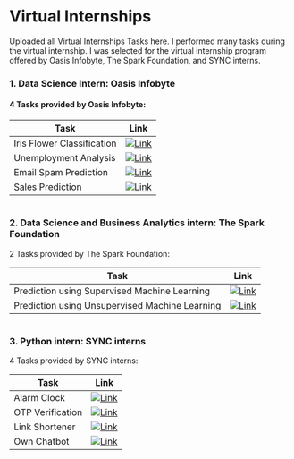 # Virtual Internships 
Uploaded all Virtual Internships Tasks here. I performed many tasks during the virtual internship. I was selected for the virtual internship program offered by Oasis Infobyte, The Spark Foundation, and SYNC interns.


### 1. Data Science Intern: Oasis Infobyte
<!-- [![Link](https://img.shields.io/badge/Link-%230077B5.svg?logo=firefoxbrowser&logoColor=white)](https://github.com/Surendraprajapat18/Internships/tree/main/Oasis_Infobyte) -->

#### 4 Tasks provided by Oasis Infobyte: 

Task                       | Link
-------------------------- | -------------
Iris Flower Classification | [![Link](https://img.shields.io/badge/Link-%230077B5.svg?logo=firefoxbrowser&logoColor=white)](https://github.com/Surendraprajapat18/Internships/tree/main/Oasis_Infobyte/Task%201)
Unemployment Analysis      | [![Link](https://img.shields.io/badge/Link-%230077B5.svg?logo=firefoxbrowser&logoColor=white)](https://github.com/Surendraprajapat18/Internships/tree/main/Oasis_Infobyte/Task%202)
Email Spam Prediction      | [![Link](https://img.shields.io/badge/Link-%230077B5.svg?logo=firefoxbrowser&logoColor=white)](https://github.com/Surendraprajapat18/Internships/tree/main/Oasis_Infobyte/Task%203)
Sales Prediction           | [![Link](https://img.shields.io/badge/Link-%230077B5.svg?logo=firefoxbrowser&logoColor=white)](https://github.com/Surendraprajapat18/Internships/tree/main/Oasis_Infobyte/Task%204)

#

### 2. Data Science and Business Analytics intern: The Spark Foundation
<!-- [![Link](https://img.shields.io/badge/Link-%230077B5.svg?logo=firefoxbrowser&logoColor=white)](https://github.com/Surendraprajapat18/Internships/tree/main/The_Spark_Foundation) -->

2 Tasks provided by The Spark Foundation: 

Task                                           | Link
--------------------------------------------   | -------------
Prediction using Supervised Machine Learning   | [![Link](https://img.shields.io/badge/Link-%230077B5.svg?logo=firefoxbrowser&logoColor=white)](https://github.com/Surendraprajapat18/Internships/blob/main/The_Spark_Foundation/Task%201%20_%20Prediction%20using%20Supervised%20ML.ipynb)
Prediction using Unsupervised Machine Learning | [![Link](https://img.shields.io/badge/Link-%230077B5.svg?logo=firefoxbrowser&logoColor=white)](https://github.com/Surendraprajapat18/Internships/blob/main/The_Spark_Foundation/Task%202_%20Prediction%20using%20Unsupervised%20ML.ipynb)

#

### 3. Python intern: SYNC interns
<!-- [![Link](https://img.shields.io/badge/Link-%230077B5.svg?logo=firefoxbrowser&logoColor=white)](https://github.com/Surendraprajapat18/Internships/tree/main/SYNC_intern) -->

4 Tasks provided by SYNC interns: 

Task                       | Link
-------------------------- | -------------
Alarm Clock | [![Link](https://img.shields.io/badge/Link-%230077B5.svg?logo=firefoxbrowser&logoColor=white)](https://github.com/Surendraprajapat18/Internships/tree/main/SYNC_intern/Task%201_%20Alarm_Clock)
OTP Verification | [![Link](https://img.shields.io/badge/Link-%230077B5.svg?logo=firefoxbrowser&logoColor=white)](https://github.com/Surendraprajapat18/Internships/tree/main/SYNC_intern/Task%202_OTPVerificationGUI)
Link Shortener | [![Link](https://img.shields.io/badge/Link-%230077B5.svg?logo=firefoxbrowser&logoColor=white)](https://github.com/Surendraprajapat18/Internships/tree/main/SYNC_intern/Task%203_Link_Shortener)
Own Chatbot | [![Link](https://img.shields.io/badge/Link-%230077B5.svg?logo=firefoxbrowser&logoColor=white)](https://github.com/Surendraprajapat18/Internships/tree/main/SYNC_intern/Task%204_Own%20Chatbot%20Using%20Python)

